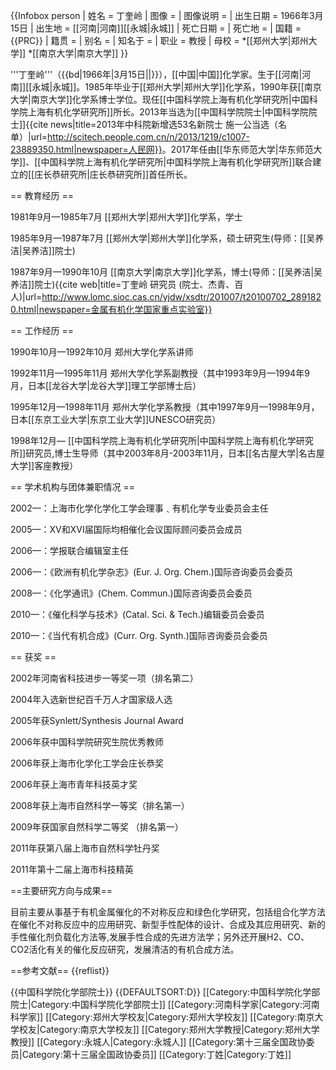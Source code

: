 {{Infobox person
| 姓名     = 丁奎岭
| 图像     = 
| 图像说明 = 
| 出生日期 = 1966年3月15日
| 出生地   = [[河南|河南]][[永城|永城]]
| 死亡日期 = 
| 死亡地   = 
| 国籍       = {{PRC}}
| 籍贯       = 
| 别名     = 
| 知名于   = 
| 职业     = 教授
| 母校 = 
*[[郑州大学|郑州大学]]
*[[南京大学|南京大学]]
}}

'''丁奎岭'''（{{bd|1966年|3月15日||}}），[[中国|中国]]化学家。生于[[河南|河南]][[永城|永城]]。1985年毕业于[[郑州大学|郑州大学]]化学系，1990年获[[南京大学|南京大学]]化学系博士学位。现任[[中国科学院上海有机化学研究所|中国科学院上海有机化学研究所]]所长。2013年当选为[[中国科学院院士|中国科学院院士]]<ref>{{cite news|title=2013年中科院新增选53名新院士 施一公当选（名单）|url=http://scitech.people.com.cn/n/2013/1219/c1007-23889350.html|newspaper=人民网}}</ref>。2017年任由[[华东师范大学|华东师范大学]]、[[中国科学院上海有机化学研究所|中国科学院上海有机化学研究所]]联合建立的[[庄长恭研究所|庄长恭研究所]]首任所长。

== 教育经历 ==

1981年9月—1985年7月 [[郑州大学|郑州大学]]化学系，学士

1985年9月—1987年7月 [[郑州大学|郑州大学]]化学系，硕士研究生(导师：[[吴养洁|吴养洁]]院士)

1987年9月—1990年10月 [[南京大学|南京大学]]化学系，博士(导师：[[吴养洁|吴养洁]]院士)<ref>{{cite web|title=丁奎岭 研究员  (院士、杰青、百人)|url=http://www.lomc.sioc.cas.cn/yjdw/xsdtr/201007/t20100702_2891820.html|newspaper=金属有机化学国家重点实验室}}</ref>

== 工作经历 ==

1990年10月—1992年10月 郑州大学化学系讲师

1992年11月—1995年11月 郑州大学化学系副教授（其中1993年9月—1994年9月，日本[[龙谷大学|龙谷大学]]理工学部博士后）

1995年12月—1998年11月 郑州大学化学系教授（其中1997年9月—1998年9月，日本[[东京工业大学|东京工业大学]]UNESCO研究员）

1998年12月— [[中国科学院上海有机化学研究所|中国科学院上海有机化学研究所]]研究员,博士生导师（其中2003年8月-2003年11月，日本[[名古屋大学|名古屋大学]]客座教授）

== 学术机构与团体兼职情况 ==

2002—：上海市化学化学化工学会理事﹑有机化学专业委员会主任

2005—：XV和XVI届国际均相催化会议国际顾问委员会成员

2006—：学报联合编辑室主任

2006—：《欧洲有机化学杂志》(Eur. J. Org. Chem.)国际咨询委员会委员

2008—：《化学通讯》(Chem. Commun.)国际咨询委员会委员

2010—：《催化科学与技术》(Catal. Sci. & Tech.)编辑委员会委员

2010—：《当代有机合成》(Curr. Org. Synth.)国际咨询委员会委员

== 获奖 ==

2002年河南省科技进步一等奖一项（排名第二）

2004年入选新世纪百千万人才国家级人选

2005年获Synlett/Synthesis Journal Award

2006年获中国科学院研究生院优秀教师

2006年获上海市化学化工学会庄长恭奖

2006年获上海市青年科技英才奖

2008年获上海市自然科学一等奖（排名第一）

2009年获国家自然科学二等奖 （排名第一）

2011年获第八届上海市自然科学牡丹奖

2011年第十二届上海市科技精英

==主要研究方向与成果==

目前主要从事基于有机金属催化的不对称反应和绿色化学研究，包括组合化学方法在催化不对称反应中的应用研究、新型手性配体的设计、合成及其应用研究、新的手性催化剂负载化方法等,发展手性合成的先进方法学；另外还开展H2、CO、CO2活化有关的催化反应研究，发展清洁的有机合成方法。

==参考文献==
{{reflist}}

{{中国科学院化学部院士}}
{{DEFAULTSORT:D}}
[[Category:中国科学院化学部院士|Category:中国科学院化学部院士]]
[[Category:河南科学家|Category:河南科学家]]
[[Category:郑州大学校友|Category:郑州大学校友]]
[[Category:南京大学校友|Category:南京大学校友]]
[[Category:郑州大学教授|Category:郑州大学教授]]
[[Category:永城人|Category:永城人]]
[[Category:第十三届全国政协委员|Category:第十三届全国政协委员]]
[[Category:丁姓|Category:丁姓]]